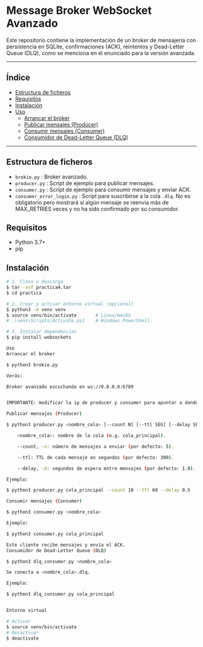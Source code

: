 # Message Broker WebSocket Avanzado

Este repositorio contiene la implementación de un broker de mensajería con persistencia en SQLite, confirmaciones (ACK), reintentos y Dead-Letter Queue (DLQ), como se menciona en el enunciado para la versión avanzada.

---

## Índice

- [Estructura de ficheros](#estructura-de-ficheros)
- [Requisitos](#requisitos)
- [Instalación](#instalación)
- [Uso](#uso)
  - [Arrancar el broker](#arrancar-el-broker)
  - [Publicar mensajes (Producer)](#publicar-mensajes-producer)
  - [Consumir mensajes (Consumer)](#consumir-mensajes-consumer)
  - [Consumidor de Dead-Letter Queue (DLQ)](#consumidor-de-dead-letter-queue-dlq)

---

## Estructura de ficheros

- `brokie.py` : Broker avanzado.
- `producer.py`      : Script de ejemplo para publicar mensajes.
- `consumer.py`      : Script de ejemplo para consumir mensajes y enviar ACK.
- `consumer_error_login.py`  : Script para suscribirse a la cola `.dlq`. No es obligatorio pero mostrará si algún mensaje se reenvia más de MAX_RETRIES veces y no ha sido confirmado por su consumidor.

## Requisitos

- Python 3.7+
- pip

## Instalación

```bash
# 1. Clona o descarga
$ tar -xvf practica4.tar
$ cd practica

# 2. Crear y activar entorno virtual (opcional)
$ python3 -m venv venv
$ source venv/bin/activate       # Linux/macOS
# .\venv\Scripts\Activate.ps1    # Windows PowerShell

# 3. Instalar dependencias
$ pip install websockets

Uso
Arrancar el broker

$ python3 brokie.py

Verás:

Broker avanzado escuchando en ws://0.0.0.0:6789


IMPORTANTE: modificar la ip de producer y consumer para apuntar a donde esté el broker

Publicar mensajes (Producer)

$ python3 producer.py <nombre_cola> [--count N] [--ttl SEG] [--delay SEC]

    <nombre_cola>: nombre de la cola (e.g. cola_principal).

    --count, -n: número de mensajes a enviar (por defecto: 5).

    --ttl: TTL de cada mensaje en segundos (por defecto: 300).

    --delay, -d: segundos de espera entre mensajes (por defecto: 1.0).

Ejemplo:

$ python3 producer.py cola_principal --count 10 --ttl 60 --delay 0.5

Consumir mensajes (Consumer)

$ python3 consumer.py <nombre_cola>

Ejemplo:

$ python3 consumer.py cola_principal

Este cliente recibe mensajes y envía el ACK.
Consumidor de Dead-Letter Queue (DLQ)

$ python3 dlq_consumer.py <nombre_cola>

Se conecta a <nombre_cola>.dlq.

Ejemplo:

$ python3 dlq_consumer.py cola_principal


Entorno virtual

# Activar
$ source venv/bin/activate
# Desactivar
$ deactivate

